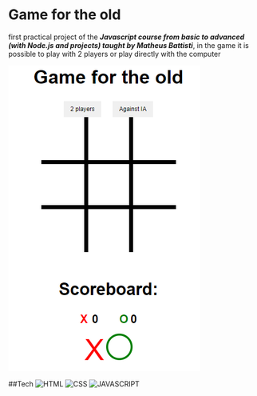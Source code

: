 # Game for the old

first practical project of the **_Javascript course from basic to advanced (with Node.js and projects) taught by Matheus Battisti_**, in the game it is possible to play with 2 players or play directly with the computer

![Game for the old](./img/gameForTheOld.png)

##Tech
![HTML](https://img.shields.io/badge/-HTML5-FF8C33?style=for-the-badge&logo=html5&logoColor=white)
![CSS](https://img.shields.io/badge/-CSS3-009CE6?style=for-the-badge&logo=css3&logoColor=white)
![JAVASCRIPT](https://img.shields.io/badge/-JAVASCRIPT-FFCA3E?style=for-the-badge&logo=javascript&logoColor=white)
